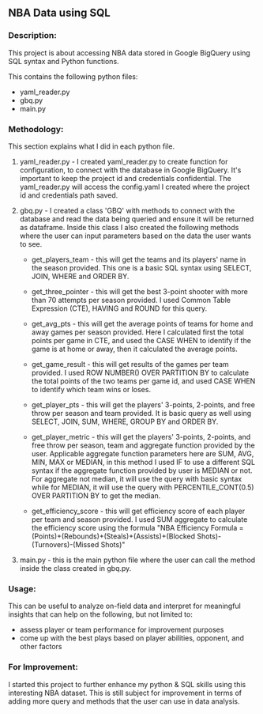 ## NBA Data using SQL 

### Description:
This project is about accessing NBA data stored in Google BigQuery using SQL syntax and Python functions.

This contains the following python files:
 - yaml_reader.py
 - gbq.py
 - main.py

### Methodology:
This section explains what I did in each python file.

1. yaml_reader.py - I created yaml_reader.py to create function for configuration, to connect with the database in Google BigQuery.
   It's important to keep the project id and credentials confidential. The yaml_reader.py will access the config.yaml I created where the project id and credentials path saved.
   

2. gbq.py - I created a class 'GBQ' with methods to connect with the database and read the data being queried and ensure it will be returned as dataframe.
Inside this class I also created the following methods where the user can input parameters based on the data the user wants to see.
   
   
   - get_players_team - this will get the teams and its players' name in the season provided.
     This one is a basic SQL syntax using SELECT, JOIN, WHERE and ORDER BY.
     
     
   - get_three_pointer - this will get the best 3-point shooter with more than 70 attempts per season provided.
     I used Common Table Expression (CTE), HAVING and ROUND for this query.
     

   - get_avg_pts - this will get the average points of teams for home and away games per season provided.
     Here I calculated first the total points per game in CTE, and used the CASE WHEN to identify if the game is at home or away, then it calculated the average points.
     

   - get_game_result - this will get results of the games per team provided.
     I used ROW NUMBER() OVER PARTITION BY to calculate the total points of the two teams per game id, and used CASE WHEN to identify which team wins or loses.
     

   - get_player_pts - this will get the players' 3-points, 2-points, and free throw per season and team provided.
     It is basic query as well using SELECT, JOIN, SUM, WHERE, GROUP BY and ORDER BY.
     

   - get_player_metric - this will get the players' 3-points, 2-points, and free throw per season, team and aggregate function provided by the user.
     Applicable aggregate function parameters here are SUM, AVG, MIN, MAX or MEDIAN, in this method I used IF to use a different SQL syntax if the aggregate function provided by user is MEDIAN or not.
     For aggregate not median, it will use the query with basic syntax while for MEDIAN, it will use the query with PERCENTILE_CONT(0.5) OVER PARTITION BY to get the median.
     

   - get_efficiency_score - this will get efficiency score of each player per team and season provided.
     I used SUM aggregate to calculate the efficiency score using the formula "NBA Efficiency Formula = (Points)+(Rebounds)+(Steals)+(Assists)+(Blocked Shots)-(Turnovers)-(Missed Shots)"
     

3. main.py - this is the main python file where the user can call the method inside the class created in gbq.py.

### Usage:
This can be useful to analyze on-field data and interpret for meaningful insights that can help on the following, but not limited to:
- assess player or team performance for improvement purposes
- come up with the best plays based on player abilities, opponent, and other factors

### For Improvement:
I started this project to further enhance my python & SQL skills using this interesting NBA dataset.
This is still subject for improvement in terms of adding more query and methods that the user can use in data analysis.
    
   
